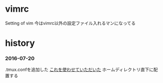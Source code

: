 # vimrc
Setting of vim
今はvimrc以外の設定ファイル入れるマンになってる

# history
### 2016-07-20
.tmux.confを追加した
[これを使わせていただいた](https://github.com/koara-local/dotfiles)
ホームディレクトリ直下に配置する

